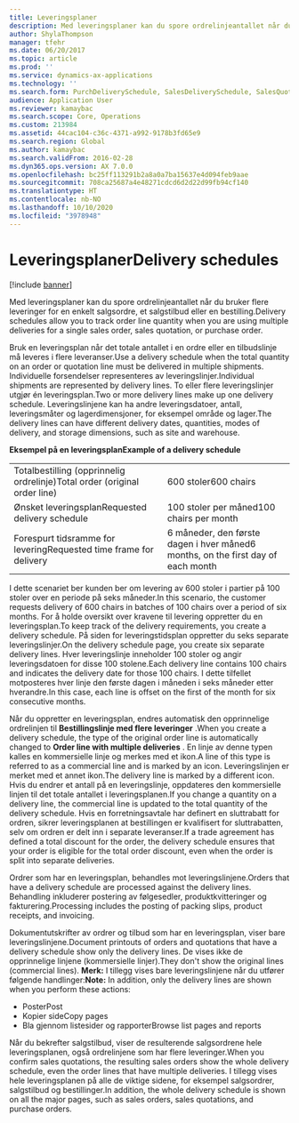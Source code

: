 ```yaml
---
title: Leveringsplaner
description: Med leveringsplaner kan du spore ordrelinjeantallet når du bruker flere leveringer for en enkelt salgsordre, et salgstilbud eller en bestilling.
author: ShylaThompson
manager: tfehr
ms.date: 06/20/2017
ms.topic: article
ms.prod: ''
ms.service: dynamics-ax-applications
ms.technology: ''
ms.search.form: PurchDeliverySchedule, SalesDeliverySchedule, SalesQuotationDeliverySchedule, SalesQuotationDeliverySchedule
audience: Application User
ms.reviewer: kamaybac
ms.search.scope: Core, Operations
ms.custom: 213984
ms.assetid: 44cac104-c36c-4371-a992-9178b3fd65e9
ms.search.region: Global
ms.author: kamaybac
ms.search.validFrom: 2016-02-28
ms.dyn365.ops.version: AX 7.0.0
ms.openlocfilehash: bc25ff113291b2a8a0a7ba15637e4d094feb9aae
ms.sourcegitcommit: 708ca25687a4e48271cdcd6d2d22d99fb94cf140
ms.translationtype: HT
ms.contentlocale: nb-NO
ms.lasthandoff: 10/10/2020
ms.locfileid: "3978948"
---
```

# <a name="delivery-schedules"></a><span data-ttu-id="108ae-103">Leveringsplaner</span><span class="sxs-lookup"><span data-stu-id="108ae-103">Delivery schedules</span></span>

[!include [banner](../includes/banner.md)]

<span data-ttu-id="108ae-104">Med leveringsplaner kan du spore ordrelinjeantallet når du bruker flere leveringer for en enkelt salgsordre, et salgstilbud eller en bestilling.</span><span class="sxs-lookup"><span data-stu-id="108ae-104">Delivery schedules allow you to track order line quantity when you are using multiple deliveries for a single sales order, sales quotation, or purchase order.</span></span>

<span data-ttu-id="108ae-105">Bruk en leveringsplan når det totale antallet i en ordre eller en tilbudslinje må leveres i flere leveranser.</span><span class="sxs-lookup"><span data-stu-id="108ae-105">Use a delivery schedule when the total quantity on an order or quotation line must be delivered in multiple shipments.</span></span> <span data-ttu-id="108ae-106">Individuelle forsendelser representeres av leveringslinjer.</span><span class="sxs-lookup"><span data-stu-id="108ae-106">Individual shipments are represented by delivery lines.</span></span> <span data-ttu-id="108ae-107">To eller flere leveringslinjer utgjør én leveringsplan.</span><span class="sxs-lookup"><span data-stu-id="108ae-107">Two or more delivery lines make up one delivery schedule.</span></span> <span data-ttu-id="108ae-108">Leveringslinjene kan ha andre leveringsdatoer, antall, leveringsmåter og lagerdimensjoner, for eksempel område og lager.</span><span class="sxs-lookup"><span data-stu-id="108ae-108">The delivery lines can have different delivery dates, quantities, modes of delivery, and storage dimensions, such as site and warehouse.</span></span>  

<span data-ttu-id="108ae-109">**Eksempel på en leveringsplan**</span><span class="sxs-lookup"><span data-stu-id="108ae-109">**Example of a delivery schedule**</span></span>

|                                   |                                          |
|-----------------------------------|------------------------------------------|
| <span data-ttu-id="108ae-110">Totalbestilling (opprinnelig ordrelinje)</span><span class="sxs-lookup"><span data-stu-id="108ae-110">Total order (original order line)</span></span> | <span data-ttu-id="108ae-111">600 stoler</span><span class="sxs-lookup"><span data-stu-id="108ae-111">600 chairs</span></span>                               |
| <span data-ttu-id="108ae-112">Ønsket leveringsplan</span><span class="sxs-lookup"><span data-stu-id="108ae-112">Requested delivery schedule</span></span>       | <span data-ttu-id="108ae-113">100 stoler per måned</span><span class="sxs-lookup"><span data-stu-id="108ae-113">100 chairs per month</span></span>                     |
| <span data-ttu-id="108ae-114">Forespurt tidsramme for levering</span><span class="sxs-lookup"><span data-stu-id="108ae-114">Requested time frame for delivery</span></span> | <span data-ttu-id="108ae-115">6 måneder, den første dagen i hver måned</span><span class="sxs-lookup"><span data-stu-id="108ae-115">6 months, on the first day of each month</span></span> |

<span data-ttu-id="108ae-116">I dette scenariet ber kunden ber om levering av 600 stoler i partier på 100 stoler over en periode på seks måneder.</span><span class="sxs-lookup"><span data-stu-id="108ae-116">In this scenario, the customer requests delivery of 600 chairs in batches of 100 chairs over a period of six months.</span></span> <span data-ttu-id="108ae-117">For å holde oversikt over kravene til levering oppretter du en leveringsplan.</span><span class="sxs-lookup"><span data-stu-id="108ae-117">To keep track of the delivery requirements, you create a delivery schedule.</span></span> <span data-ttu-id="108ae-118">På siden for leveringstidsplan oppretter du seks separate leveringslinjer.</span><span class="sxs-lookup"><span data-stu-id="108ae-118">On the delivery schedule page, you create six separate delivery lines.</span></span> <span data-ttu-id="108ae-119">Hver leveringslinje inneholder 100 stoler og angir leveringsdatoen for disse 100 stolene.</span><span class="sxs-lookup"><span data-stu-id="108ae-119">Each delivery line contains 100 chairs and indicates the delivery date for those 100 chairs.</span></span> <span data-ttu-id="108ae-120">I dette tilfellet motposteres hver linje den første dagen i måneden i seks måneder etter hverandre.</span><span class="sxs-lookup"><span data-stu-id="108ae-120">In this case, each line is offset on the first of the month for six consecutive months.</span></span>  

<span data-ttu-id="108ae-121">Når du oppretter en leveringsplan, endres automatisk den opprinnelige ordrelinjen til **Bestillingslinje med flere leveringer** .</span><span class="sxs-lookup"><span data-stu-id="108ae-121">When you create a delivery schedule, the type of the original order line is automatically changed to **Order line with multiple deliveries** .</span></span> <span data-ttu-id="108ae-122">En linje av denne typen kalles en kommersielle linje og merkes med et ikon.</span><span class="sxs-lookup"><span data-stu-id="108ae-122">A line of this type is referred to as a commercial line and is marked by an icon.</span></span> <span data-ttu-id="108ae-123">Leveringslinjen er merket med et annet ikon.</span><span class="sxs-lookup"><span data-stu-id="108ae-123">The delivery line is marked by a different icon.</span></span> <span data-ttu-id="108ae-124">Hvis du endrer et antall på en leveringslinje, oppdateres den kommersielle linjen til det totale antallet i leveringsplanen.</span><span class="sxs-lookup"><span data-stu-id="108ae-124">If you change a quantity on a delivery line, the commercial line is updated to the total quantity of the delivery schedule.</span></span> <span data-ttu-id="108ae-125">Hvis en forretningsavtale har definert en sluttrabatt for ordren, sikrer leveringsplanen at bestillingen er kvalifisert for sluttrabatten, selv om ordren er delt inn i separate leveranser.</span><span class="sxs-lookup"><span data-stu-id="108ae-125">If a trade agreement has defined a total discount for the order, the delivery schedule ensures that your order is eligible for the total order discount, even when the order is split into separate deliveries.</span></span>  

<span data-ttu-id="108ae-126">Ordrer som har en leveringsplan, behandles mot leveringslinjene.</span><span class="sxs-lookup"><span data-stu-id="108ae-126">Orders that have a delivery schedule are processed against the delivery lines.</span></span> <span data-ttu-id="108ae-127">Behandling inkluderer postering av følgesedler, produktkvitteringer og fakturering.</span><span class="sxs-lookup"><span data-stu-id="108ae-127">Processing includes the posting of packing slips, product receipts, and invoicing.</span></span>  

<span data-ttu-id="108ae-128">Dokumentutskrifter av ordrer og tilbud som har en leveringsplan, viser bare leveringslinjene.</span><span class="sxs-lookup"><span data-stu-id="108ae-128">Document printouts of orders and quotations that have a delivery schedule show only the delivery lines.</span></span> <span data-ttu-id="108ae-129">De vises ikke de opprinnelige linjene (kommersielle linjer).</span><span class="sxs-lookup"><span data-stu-id="108ae-129">They don't show the original lines (commercial lines).</span></span> <span data-ttu-id="108ae-130">**Merk:** I tillegg vises bare leveringslinjene når du utfører følgende handlinger:</span><span class="sxs-lookup"><span data-stu-id="108ae-130">**Note:** In addition, only the delivery lines are shown when you perform these actions:</span></span>

-   <span data-ttu-id="108ae-131">Poster</span><span class="sxs-lookup"><span data-stu-id="108ae-131">Post</span></span>
-   <span data-ttu-id="108ae-132">Kopier side</span><span class="sxs-lookup"><span data-stu-id="108ae-132">Copy pages</span></span>
-   <span data-ttu-id="108ae-133">Bla gjennom listesider og rapporter</span><span class="sxs-lookup"><span data-stu-id="108ae-133">Browse list pages and reports</span></span>

<span data-ttu-id="108ae-134">Når du bekrefter salgstilbud, viser de resulterende salgsordrene hele leveringsplanen, også ordrelinjene som har flere leveringer.</span><span class="sxs-lookup"><span data-stu-id="108ae-134">When you confirm sales quotations, the resulting sales orders show the whole delivery schedule, even the order lines that have multiple deliveries.</span></span> <span data-ttu-id="108ae-135">I tillegg vises hele leveringsplanen på alle de viktige sidene, for eksempel salgsordrer, salgstilbud og bestillinger.</span><span class="sxs-lookup"><span data-stu-id="108ae-135">In addition, the whole delivery schedule is shown on all the major pages, such as sales orders, sales quotations, and purchase orders.</span></span>



